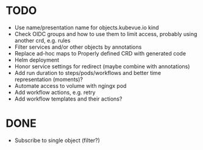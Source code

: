 # TODO

* Use name/presentation name for objects.kubevue.io kind
* Check OIDC groups and how to use them to limit access, probably using another crd, e.g. rules
* Filter services and/or other objects by annotations
* Replace ad-hoc maps to Properly defined CRD with generated code
* Helm deployment
* Honor service settings for redirect (maybe combine with annotations)
* Add run duration to steps/pods/workflows and better time representation (moments)?
* Automate access to volume with ngingx pod
* Add workflow actions, e.g. retry
* Add workflow templates and their actions?

# DONE

* Subscribe to single object (filter?)
